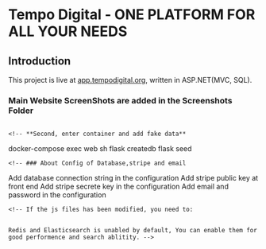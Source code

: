# Tempo Digital - ONE PLATFORM FOR ALL YOUR NEEDS

## Introduction

This project is live at [app.tempodigital.org](https://app.tempodigital.org/), written in ASP.NET(MVC, SQL).

### Main Website ScreenShots are added in the Screenshots Folder

<!-- ```
git clone https://github.com/UsamaChattha/image-editing.git
cd Prepare-Photos
python3 -m venv .venv
# on windows, you should run .venv\Scripts\activate.bat
source .venv/bin/activate
pip3 install -r requirements.txt
``` -->

<!-- **Second, Init db and run**
```
# modify .flaskenv and flaskshop/setting.py
flask createdb
flask seed
flask run
``` -->

<!-- ### Use Pycharm

**First, Create New Prject and Install Dependencies Using the follwoing Command inside terminal**

```
pip3 install -r requirements.txt -->

```

<!-- **Second, enter container and add fake data**
```

docker-compose exec web sh
flask createdb
flask seed

```-->
<!-- ### About Config of Database,stripe and email
```

Add database connection string in the configuration
Add stripe public key at front end
Add stripe secrete key in the configuration
Add email and password in the configuration

```-->
<!-- If the js files has been modified, you need to:


Redis and Elasticsearch is unabled by default, You can enable them for good performence and search ablitity. -->
```
